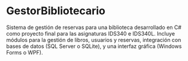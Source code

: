 # GestorBibliotecario
Sistema de gestión de reservas para una biblioteca desarrollado en C# como proyecto final para las asignaturas IDS340 e IDS340L. Incluye módulos para la gestión de libros, usuarios y reservas, integración con bases de datos (SQL Server o SQLite), y una interfaz gráfica (Windows Forms o WPF).
